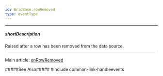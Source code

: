 ```yaml
---
id: GridBase.rowRemoved
type: eventType
---
```

---
##### shortDescription
Raised after a row has been removed from the data source.

---
Main article: [onRowRemoved](/api-reference/10%20UI%20Components/GridBase/1%20Configuration/onRowRemoved.md '{basewidgetpath}/Configuration/#onRowRemoved')

#####See Also#####
#include common-link-handleevents